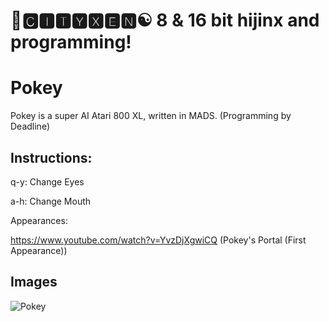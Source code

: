 # 🌆🅲🅸🆃🆈🆇🅴🅽☯️ 8 & 16 bit hijinx and programming!

# Pokey

Pokey is a super AI Atari 800 XL, written in MADS. (Programming by Deadline)

## Instructions:

q-y: Change Eyes

a-h: Change Mouth

Appearances:

https://www.youtube.com/watch?v=YvzDjXgwiCQ (Pokey's Portal (First Appearance))

## Images

![Pokey](https://github.com/cityxen/APMs/blob/master/Pokey%20(Atari%20800)/images/2020-09-17-2.jpg)

